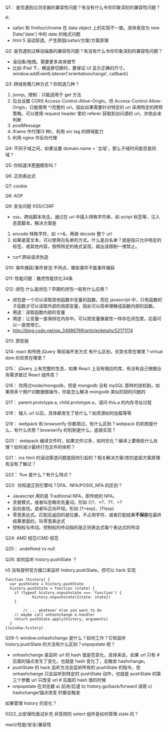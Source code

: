 Q1：	是否遇到过浏览器的兼容性问题？有没有什么令你印象深刻的兼容性问题？

A:
* safari 和 firefox/chrome 在 data object 上的实现不一致。具体表现为 new Date('date') 中的 date 的格式问题
* html 5 滚动穿透。产生原因/safari/方案/方案原理


Q2:	是否遇到过移动端面的兼容性问题？有没有什么令你印象深刻的兼容性问题？

* 滚动条/拖拽。需要更多具体细节
* 比如 iPad 下，横竖屏切换时，要保证 UI 显示正确的尺寸。window.addEventListener('orientationchange', callback)


Q3:	跨域有哪几种方式？你知道几种？

1. jsonp。限制：只能适用于 get 方法
2. 后台设置 CORS Access-Control-Allow-Origin。但 Access-Control-Allow-Origin，只能使用 \*/完整的 url。因此如果需要针对特定的 url 采用特定的跨预策略，可以使用 request header 里的 referer 获取到访问源的 url，并依此来判断
3. postMessage
4. iframe 作代理(3 种)，利用 src tag 的跨域能力
5. 利用 nginx 作反向代理


Q4:	不同子域之间，如果设置 domain.name = '主域'，那么子域时间是否是同域？


Q5:	你知道洋葱圈模型吗？


Q6:	正则表达式


Q7:	cookie


Q8:	AOP


Q9:	安全问题 XSS/CSRF
* xss，跨站脚本攻击，通过在 url 中插入特殊字符串，如 script 标签等，注入恶意脚本。解决方案是
1. encode 特殊字符，如 <>&，再做 decode 整个 url
2. 如果是富文本，可以使用白名单的方式。什么是白名单？就是指只允许特定的标签，或其他内容，按照特定的格式呈现，超出该限制一律禁止。
* csrf 跨站请求伪造


Q10:	事件捕获/事件冒泡 不同点，哪些事件不能事件捕获


Q11:	性能问题：雅虎性能优化34条


Q12:	闭包  什么是闭包？早期的闭包一般有什么应用？
* 闭包是一个可以读取其他函数中变量的函数。而在 javascript 中，只有函数的子函数才可以读取外部的局部变量，因此可以简单理解成函数内部的函数。
* 用途：读取函数内部的变量
* 用途：让变量一直保持在内存中。可以把变量像属性一样存在闭包里，后面可以一直使用它。
* http://blog.csdn.net/qq_34986769/article/details/52171174


Q13:	原型链


Q14:	react 和传统 jQuery 等前端开发方式 有什么区别，优势劣势在哪里？virtual dom 的优势在哪里？


Q15：	jQuery 上有完整的生态，如果 React 上没有相应的库，有没有自己根据业务需求做过 React 组件库？


Q16：	你用过node/mongodb，但是 mongodb 没有 mySQL 那样的锁机制，如果用多个用户对数据做操作，你是怎么解决 mongodb 类似的锁的问题的


Q17：	parent.prototype.a, child.prototype.a，请问 this.a 的内存寻址过程


Q18：	输入 url 以后，具体都发生了些什么？如资源如何加载等等


Q19：	webpack 和 browserify 你都用过，有什么区别？webpack 的机制是什么，有什么优势？browserify 的机制是什么，底层实现？


Q20：	webpack 编译文件时，如果文件过多，如何优化？编译上要做些什么处理？如何减少最终打包文件的体积？


Q21：	ios html 的滚动穿透问题是因何引起的？相关解决方案/库的底层方案原理有没有了解过？


Q22：	flux 是什么？有什么特点？


Q23:  你知道正则引擎吗？DFA、NFA/POSIX_NFA 的区别？
* Javascript 用的是 Traditional NFA，即传统的 NFA。
* 贪婪模式，或者叫忽略优先量词。形如 {}?、\*?、??、+?
* 前向查找，或者叫正向环视。形如 (?=exp)、(?!exp)
* 零宽表达式。匹配后返回的是位置，不占用字符，或者匹配结果**不保存**在最终结果里面的，叫零宽表达式
* 控制权与传动。控制权的传动指的是正则表达式每个表达式的传动


Q24:  AMD 规范/CMD 规范



Q25： undefined vs null


Q26:  如何监听 history.pushState ？

h5 没有提供官方接口来监听 history.pushState。但可以 hack 实现
```
function (history) {
  var pushState = history.pushState
  history.pushState = function (state) {
  	if (typeof history.onpushstate === 'function') {
			history.onpushstate({state: state})
  	}

 		// ... whatever else you want to do
    // maybe call onhashchange e.handler
  	return pushState.apply(history, arguments)
  }
}(window.history)
```


Q26-1:	window.onhashchange 是什么？如何工作？它和监听 history.pushState 的方法有什么区别？onpopstate 呢？

* onhashchange 是监听 url 的 hash 值是否变化，具体来说，如果 url 只有 # 后面的锚点发生了变化，也就是 hash 变化了，会触发 hashchange。
* pushState 的 hack 监听方法会监听所有的 pushState 的指令，但 onhashchange 只会监听到特定的 pushState 动作，也就是 pushState 的第三个参数 url 只改变 url # 后面的 hash 值的时候
* onpopstate 在浏览器 a) 前进/后退 b) history.go/back/forward 调用 c) hashchange/锚点改变 时都会触发


如果管理 history 的变化？


0322_众安保险面试补充
非受控的 select 组件是如何管理 state 的？


react/性能/安全/兼容性
